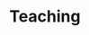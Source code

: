 ---
# An instance of the People widget.
# Documentation: https://wowchemy.com/docs/page-builder/
widget: teaching

# This file represents a page section.
headless: true

title: Teaching
---
